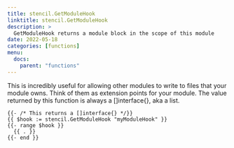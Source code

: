 ```yaml
---
title: stencil.GetModuleHook
linktitle: stencil.GetModuleHook
description: >
  GetModuleHook returns a module block in the scope of this module
date: 2022-05-18
categories: [functions]
menu:
  docs:
    parent: "functions"
---
```


This is incredibly useful for allowing other modules to write to files that your module owns\. Think of them as extension points for your module\. The value returned by this function is always a \[\]interface\{\}\, aka a list\.

```go-text-template
{{- /* This returns a []interface{} */}}
{{ $hook := stencil.GetModuleHook "myModuleHook" }}
{{- range $hook }}
  {{ . }}
{{- end }}
```
